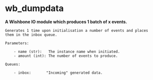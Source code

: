 wb_dumpdata
===========

**A Wishbone IO module which produces 1 batch of x events.**
    
    Generates 1 time upon initialisation a number of events and places them in the inbox queue.
        
    Parameters:

        - name (str):   The instance name when initiated.
        - amount (int): The number of events to produce.
    
    Queues:
    
        - inbox:       "Incoming" generated data.
    

